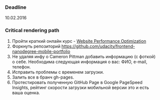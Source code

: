 ### Deadline
10.02.2016


### Critical rendering path

1. Пройти краткий онлайн курс - [Website Performance Optimization](https://www.udacity.com/course/website-performance-optimization--ud884)
2. Форкнуть репозиторий https://github.com/udacity/frontend-nanodegree-mobile-portfolio
3. Не удаляя инфу о Cameron Pittman добавить информацию (с фоткой) о себе. Необходима следующая информация о вас: ФИО, e-mail, телефон.
4. Иcправить проблемы с временем загрузки.
5. Залить все в бранч gh-pages.
6. Протестировать полученную GitHub Page в Google PageSpeed Insights, рейтинг скорости загрузки мобильной версии это и есть ваша оценка.

    
    
